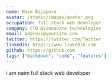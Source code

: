 ```yaml
---
name: Naim Bijapure 
avatar: /static/images/avatar.png
occupation: full stack web developer 
company: CTO @vinnovate technologies 
email: address@yoursite.com
twitter: https://twitter.com/Twitter
linkedin: https://www.linkedin.com
github: https://github.com
tags: ["markdown", "code", "features"]
---
```


i am naim full stack web developer
